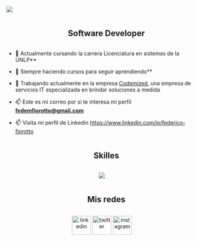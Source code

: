 
<!--horizontal divider(gradiant)-->
<img src="https://user-images.githubusercontent.com/73097560/115834477-dbab4500-a447-11eb-908a-139a6edaec5c.gif">


<!--- snake -->
<div align="center">
  <img  src="https://i.postimg.cc/Pqb3bdSf/Portada.png"
       alt="" /></a>
</div>


<!--h2 without bottom border-->
<div id="user-content-toc">
  <ul align="center">
    <summary><h2 style="display: inline-block">Software Developer</h2></summary>
  </ul>
</div>


<!--Intro start-->


- 🌱 Actualmente cursando la carrera Licenciatura en sistemas de la UNLP**

- 🌱 Siempre haciendo cursos para seguir aprendiendo**

- 💬 Trabajando actualmente en la empresa [Codemized](https://codemized.com), una empresa de servicios IT especializada en brindar soluciones a medida
  

- 📫 Este es mi correo por si te interesa mi perfil **fedemfiorotto@gmail.com**

- 📫 Visita mi perfil de Linkedin https://www.linkedin.com/in/federico-fiorotto

<!--Intro end-->


<!--h1 without bottom border-->
<div id="user-content-toc">
  <ul align="center">
    <summary><h2 style="display: inline-block">Skilles</h2></summary>
  </ul>
</div>
<!--tech stack icons-->
<p align="center">
  <a href="https://skillicons.dev">
    <img src="https://skillicons.dev/icons?i=git,css,discord,express,github,html,js,linux,mongodb,mysql,nextjs,nestjs,nodejs,postman,react,redux,tailwind,ts,vscode&perline=14" />
  </a>
</p>


<!-- Connect with me -->
<!--h2 without bottom border-->
<div id="user-content-toc">
  <ul align="center">
    <summary><h2 style="display: inline-block">Mis redes</h2></summary>
  </ul>
</div>

<!--icons and links-->
<p align="center">
<a href="https://www.linkedin.com/in/federico-fiorotto/" target="blank"><img align="center" src="https://user-images.githubusercontent.com/88904952/234979284-68c11d7f-1acc-4f0c-ac78-044e1037d7b0.png" alt="linkedin" height="50" width="50" /></a>
<a href="https://twitter.com/FedeFiorotto" target="blank"><img align="center" src="https://user-images.githubusercontent.com/88904952/234980676-61bfb021-ecc8-48f7-88e6-34c1b06c4a58.png" alt="twitter" height="50" width="50" /></a> 
<a href="https://www.instagram.com/fedeefiorotto/" target="blank"><img align="center" src="https://user-images.githubusercontent.com/88904952/234981169-2dd1e58f-4b7e-468c-8213-034ba62156c3.png" alt="instagram" height="50" width="50" /></a>

</p>